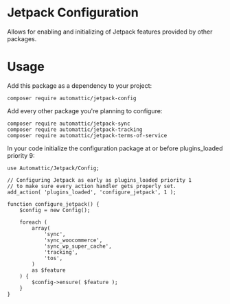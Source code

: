# Jetpack Configuration

Allows for enabling and initializing of Jetpack features provided by
other packages.

# Usage

Add this package as a dependency to your project:

```
composer require automattic/jetpack-config
```

Add every other package you're planning to configure:

```
composer require automattic/jetpack-sync
composer require automattic/jetpack-tracking
composer require automattic/jetpack-terms-of-service
```

In your code initialize the configuration package at or before
plugins_loaded priority 9:

```
use Automattic/Jetpack/Config;

// Configuring Jetpack as early as plugins_loaded priority 1
// to make sure every action handler gets properly set.
add_action( 'plugins_loaded', 'configure_jetpack', 1 );

function configure_jetpack() {
    $config = new Config();

    foreach (
        array(
            'sync',
            'sync_woocommerce',
            'sync_wp_super_cache',
            'tracking',
            'tos',
        )
        as $feature
    ) {
        $config->ensure( $feature );
    }
}
```
